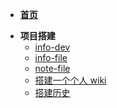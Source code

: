 <!-- docs/_sidebar -->

* [**首页**](/README)
- **项目搭建**
  - [info-dev](/.project/info-dev.md)
  - [info-file](/.project/info-file.md)
  - [note-file](/.project/note-file.md)
  - [搭建一个个人 wiki](/.project/搭建一个个人wiki.md)
  - [搭建历史](/.project/搭建历史.md)
